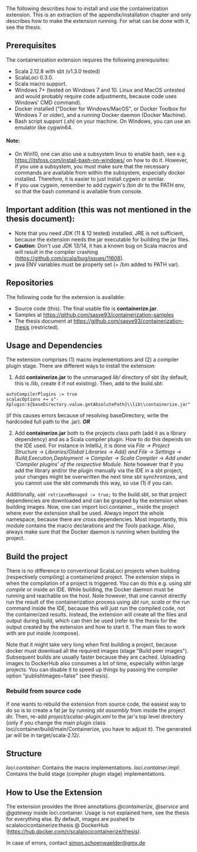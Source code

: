 The following describes how to install and use the containerization extension. This is an extraction of the appendix/installation chapter and only describes how to make the extension running. For what can be done with it, see the thesis.

## Prerequisites
The containerization extension requires the following prerequisites:
* Scala 2.12.8 with sbt (v1.3.0 tested)
* ScalaLoci 0.3.0.
* Scala macro support.
* Windows 7+ (tested on Windows 7 and 10. Linux and MacOS untested and would probably require code adjustments, because code uses Windows' CMD command).
* Docker installed ("Docker for Windows/MacOS", or Docker Toolbox for Windows 7 or older), and a _running_ Docker daemon (Docker Machine).
* Bash script support (.sh) on your machine. On Windows, you can use an emulator like cygwin64.

#### Note:
* On Win10, one can also use a subsystem linux to enable bash, see e.g. https://itsfoss.com/install-bash-on-windows/ on how to do it. However, if you use a subsystem, you must make sure that the necessary commands are available from within the subsystem, especially docker installed. Therefore, it is easier to just install cygwin or similar.
* If you use cygwin, remember to add cygwin's /bin dir to the PATH env, so that the bash command is available from console.

## Important addition (this was not mentioned in the thesis document):
* Note that you need JDK (11 & 12 tested) installed. JRE is not sufficient, because the extension needs the jar executable for building the jar files.
* **Caution**: Don't use JDK 13/14, it has a known bug on Scala macros and will result in the compiler crashing (https://github.com/scala/bug/issues/11608).
* java ENV variables must be properly set (+ /bin added to PATH var).

## Repositories
The following code for the extension is available:
* Source code (this). The final usable file is **containerize.jar**.
* Samples at https://github.com/sasye93/containerization-samples
* The thesis document at https://github.com/sasye93/containerization-thesis (restricted).

## Usage and Dependencies
The extension comprises (1) macro implementations and (2) a compiler plugin stage. There are different ways to install the extension:
1. Add **containerize.jar** to the unmanaged _lib/_ directory of sbt (by default, this is <projectDir>/lib, create it if not existing). Then, add to the build.sbt:
```
autoCompilerPlugins := true
scalacOptions += s"-Xplugin:${baseDirectory.value.getAbsolutePath}\\lib\\containerize.jar"
```
 (if this causes errors because of resolving baseDirectory, write the hardcoded full path to the .jar).
_**OR**_
 
 2. Add **containerize.jar** both to the projects class path (add it as a library dependency) and as a Scala compiler plugin.
 How to do this depends on the IDE used. For instance in IntelliJ, it is done via _File -> Project Structure -> Libraries/Global Libraries -> Add} and File -> Settings -> Build,Execution,Deployment -> Compiler -> Scala Compiler -> Add under 'Compiler plugins' of the respective Module_. Note however that if you add the library and/or the plugin manually via the IDE in a sbt project, your changes might be overwritten the next time sbt synchronizes, and you cannot use the sbt commands this way, so use (1) if you can.

Additionally, ```add retrieveManaged := true;``` to the build.sbt, so that project dependencies are downloaded and can be grasped by the extension when building images.
Now, one can import loci.container._ inside the project where ever the extension shall be used. Always import the whole namespace, because there are cross dependencies. Most importantly, this module contains the macro declarations and the _Tools_ package. Also, always make sure that the Docker daemon is running when building the project.

## Build the project
There is no difference to conventional ScalaLoci projects when building (respectively compiling) a containerized project. The extension steps in when the compilation of a project is triggered. You can do this e.g. using _sbt compile_ or inside an IDE. While building, the Docker daemon must be running and reachable on the host. Note however, that one cannot directly run the result of the containerization process using _sbt run_, _scala_ or the run command inside the IDE, because this will just run the compiled code, not the containerized results. Instead, the extension will create all the files and output during build, which can then be used (refer to the thesis for the output created by the extension and how to start it. The main files to work with are put inside /compose).

Note that it might take very long when first building a project, because docker must download all the required images (stage "Build peer images"). Subsequent builds are usually faster because they are cached.
Uploading images to DockerHub also consumes a lot of time, especially within large projects. You can disable it to speed up things by passing the compiler option "publishImages=false" (see thesis).

### Rebuild from source code
If one wants to rebuild the extension from source code, the easiest way to do so is to create a fat jar by running _sbt assembly_ from inside the project dir. Then, re-add _project/scalac-plugin.xml_ to the jar's top level directory (only if you change the main plugin class loci/container/build/main/Containerize, you have to adjust it). The generated jar will be in target/scala-2.12/.

## Structure
_loci.container_: Contains the macro implementations.
_loci.container.impl_: Contains the build stage (compiler plugin stage) implementations.

## How to Use the Extension
The extension provides the three annotations _@containerize_, _@service_ and _@gateway_ inside loci.container. Usage is not explained here, see the thesis for everything else.
By default, images are pushed to scalalocicontainerize:thesis @ DockerHub (https://hub.docker.com/r/scalalocicontainerize/thesis).

In case of errors, contact simon.schoenwaelder@gmx.de
